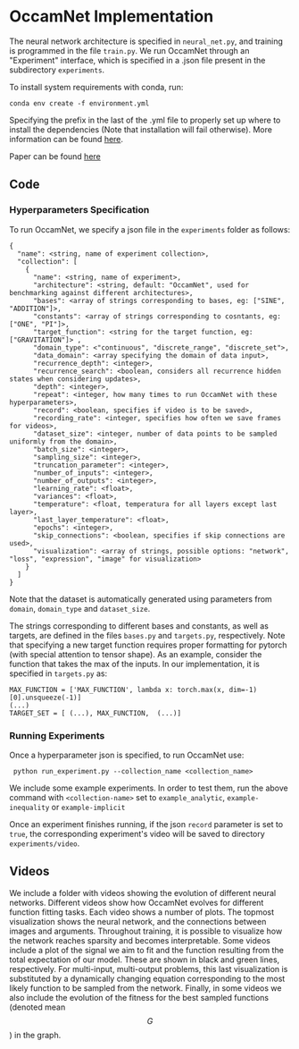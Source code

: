 


# OccamNet Implementation

The neural network architecture is specified in `neural_net.py`, and training is programmed in the file `train.py`. We run OccamNet through an "Experiment" interface, which is specified in a .json file present in the subdirectory `experiments`.

To install system requirements with conda, run:
```
conda env create -f environment.yml
```
Specifying the prefix in the last of the .yml file to properly set up where to install the dependencies (Note that installation will fail otherwise). More information can be found [here](https://docs.conda.io/projects/conda/en/latest/user-guide/tasks/manage-environments.html).

Paper can be found [here](https://arxiv.org/abs/2007.10784) 


## Code



### Hyperparameters Specification

To run OccamNet, we specify a json file in the `experiments` folder as follows:


```
{
  "name": <string, name of experiment collection>,
  "collection": [
    {
      "name": <string, name of experiment>,
      "architecture": <string, default: "OccamNet", used for benchmarking against different architectures>,
      "bases": <array of strings corresponding to bases, eg: ["SINE", "ADDITION"]>,
      "constants": <array of strings corresponding to cosntants, eg: ["ONE", "PI"]>,
      "target_function": <string for the target function, eg: ["GRAVITATION"]> ,
      "domain_type": <"continuous", "discrete_range", "discrete_set">,
      "data_domain": <array specifying the domain of data input>,
      "recurrence_depth": <integer>,
      "recurrence_search": <boolean, considers all recurrence hidden states when considering updates>,
      "depth": <integer>,
      "repeat": <integer, how many times to run OccamNet with these hyperparameters>,
      "record": <boolean, specifies if video is to be saved>,
      "recording_rate": <integer, specifies how often we save frames for videos>,
      "dataset_size": <integer, number of data points to be sampled uniformly from the domain>,
      "batch_size": <integer>,
      "sampling_size": <integer>,
      "truncation_parameter": <integer>,
      "number_of_inputs": <integer>,
      "number_of_outputs": <integer>,
      "learning_rate": <float>,
      "variances": <float>,
      "temperature": <float, temperatura for all layers except last layer>,
      "last_layer_temperature": <float>,
      "epochs": <integer>,
      "skip_connections": <boolean, specifies if skip connections are used>,
      "visualization": <array of strings, possible options: "network", "loss", "expression", "image" for visualization>
    }
  ]
}

```



Note that the dataset is automatically generated using parameters from `domain`, `domain_type` and `dataset_size`.

The strings corresponding to different bases and constants, as well as targets, are defined in the files `bases.py` and `targets.py`, respectively. Note that specifying a new target function requires proper formatting for pytorch (with special attention to tensor shape). As an example, consider the function that takes the max of the inputs. In our implementation, it is specified in `targets.py` as:

```
MAX_FUNCTION = ['MAX_FUNCTION', lambda x: torch.max(x, dim=-1)[0].unsqueeze(-1)]
(...)
TARGET_SET = [ (...), MAX_FUNCTION,  (...)]
```



### Running Experiments

Once a hyperparameter json is specified, to run OccamNet use:

```
 python run_experiment.py --collection_name <collection_name>
```


We include some example experiments. In order to test them, run the above command with `<collection-name>` set to `example_analytic`, `example-inequality` or `example-implicit`


Once an experiment finishes running, if the json `record` parameter is set to `true`, the corresponding experiment's video will be saved to directory `experiments/video`.


## Videos

We include a folder with videos showing the evolution of different neural networks. Different videos show how OccamNet evolves for different function fitting tasks. Each video shows a number of plots. The topmost visualization shows the neural network, and the connections between images and arguments. Throughout training, it is possible to visualize how the network reaches sparsity and becomes interpretable. Some videos include a plot of the signal we aim to fit and the function resulting from the total expectation of our model. These are shown in black and green lines, respectively. For multi-input, multi-output problems, this last visualization is substituted by a dynamically changing equation corresponding to the most likely function to be sampled from the network. Finally, in some videos we also include the evolution of the fitness for the best sampled functions (denoted mean $$G$$) in the graph.
